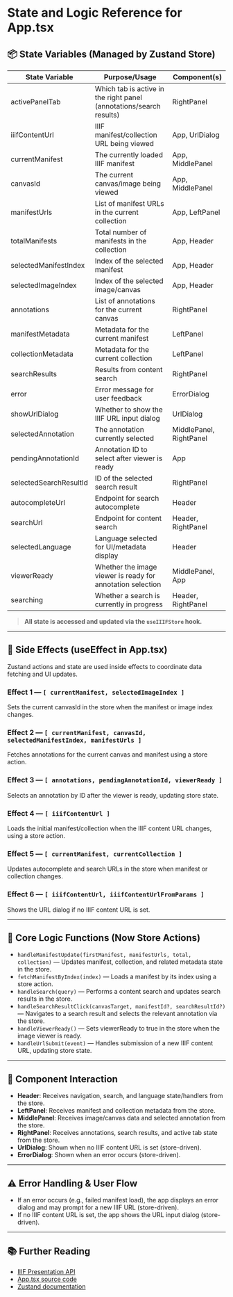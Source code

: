 # State and Logic Reference for App.tsx

## 📦 State Variables (Managed by Zustand Store)

| State Variable                | Purpose/Usage                                                                                 | Component(s)         |
|-------------------------------|----------------------------------------------------------------------------------------------|----------------------|
| activePanelTab                | Which tab is active in the right panel (annotations/search results)                          | RightPanel           |
| iiifContentUrl                | IIIF manifest/collection URL being viewed                                                    | App, UrlDialog       |
| currentManifest               | The currently loaded IIIF manifest                                                           | App, MiddlePanel     |
| canvasId                      | The current canvas/image being viewed                                                        | App, MiddlePanel     |
| manifestUrls                  | List of manifest URLs in the current collection                                              | App, LeftPanel       |
| totalManifests                | Total number of manifests in the collection                                                  | App, Header          |
| selectedManifestIndex         | Index of the selected manifest                                                               | App, Header          |
| selectedImageIndex            | Index of the selected image/canvas                                                           | App, Header          |
| annotations                   | List of annotations for the current canvas                                                   | RightPanel           |
| manifestMetadata              | Metadata for the current manifest                                                            | LeftPanel            |
| collectionMetadata            | Metadata for the current collection                                                          | LeftPanel            |
| searchResults                 | Results from content search                                                                  | RightPanel           |
| error                         | Error message for user feedback                                                              | ErrorDialog          |
| showUrlDialog                 | Whether to show the IIIF URL input dialog                                                    | UrlDialog            |
| selectedAnnotation            | The annotation currently selected                                                            | MiddlePanel, RightPanel |
| pendingAnnotationId           | Annotation ID to select after viewer is ready                                                | App                  |
| selectedSearchResultId        | ID of the selected search result                                                             | RightPanel           |
| autocompleteUrl               | Endpoint for search autocomplete                                                             | Header               |
| searchUrl                     | Endpoint for content search                                                                  | Header, RightPanel   |
| selectedLanguage              | Language selected for UI/metadata display                                                    | Header               |
| viewerReady                   | Whether the image viewer is ready for annotation selection                                   | MiddlePanel, App     |
| searching                     | Whether a search is currently in progress                                                    | Header, RightPanel   |

> **All state is accessed and updated via the `useIIIFStore` hook.**

---

## 🔁 Side Effects (useEffect in App.tsx)

Zustand actions and state are used inside effects to coordinate data fetching and UI updates.

### Effect 1 — `[ currentManifest, selectedImageIndex ]`
Sets the current canvasId in the store when the manifest or image index changes.

### Effect 2 — `[ currentManifest, canvasId, selectedManifestIndex, manifestUrls ]`
Fetches annotations for the current canvas and manifest using a store action.

### Effect 3 — `[ annotations, pendingAnnotationId, viewerReady ]`
Selects an annotation by ID after the viewer is ready, updating store state.

### Effect 4 — `[ iiifContentUrl ]`
Loads the initial manifest/collection when the IIIF content URL changes, using a store action.

### Effect 5 — `[ currentManifest, currentCollection ]`
Updates autocomplete and search URLs in the store when manifest or collection changes.

### Effect 6 — `[ iiifContentUrl, iiifContentUrlFromParams ]`
Shows the URL dialog if no IIIF content URL is set.

---

## 🧭 Core Logic Functions (Now Store Actions)

- `handleManifestUpdate(firstManifest, manifestUrls, total, collection)` — Updates manifest, collection, and related metadata state in the store.
- `fetchManifestByIndex(index)` — Loads a manifest by its index using a store action.
- `handleSearch(query)` — Performs a content search and updates search results in the store.
- `handleSearchResultClick(canvasTarget, manifestId?, searchResultId?)` — Navigates to a search result and selects the relevant annotation via the store.
- `handleViewerReady()` — Sets viewerReady to true in the store when the image viewer is ready.
- `handleUrlSubmit(event)` — Handles submission of a new IIIF content URL, updating store state.

---

## 🧩 Component Interaction

- **Header**: Receives navigation, search, and language state/handlers from the store.
- **LeftPanel**: Receives manifest and collection metadata from the store.
- **MiddlePanel**: Receives image/canvas data and selected annotation from the store.
- **RightPanel**: Receives annotations, search results, and active tab state from the store.
- **UrlDialog**: Shown when no IIIF content URL is set (store-driven).
- **ErrorDialog**: Shown when an error occurs (store-driven).

---

## ⚠️ Error Handling & User Flow

- If an error occurs (e.g., failed manifest load), the app displays an error dialog and may prompt for a new IIIF URL (store-driven).
- If no IIIF content URL is set, the app shows the URL input dialog (store-driven).

---

## 📚 Further Reading

- [IIIF Presentation API](https://iiif.io/api/presentation/)
- [App.tsx source code](../src/App.tsx)
- [Zustand documentation](https://zustand-demo.pmnd.rs/)

